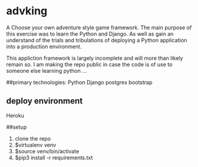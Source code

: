 # advking
A Choose your own adventure style game framework. The main purpose of this exercise was to learn the  Python and Django. As well as gain an understand of the trials and tribulations of deploying a Python application into a production environment.

This appliction framework is largely incomplete and will more than likely remain so. I am making the repo public in case the code is of use to someone else learning python ...

##primary technologies:
Python
Django
postgres
bootstrap

## deploy environment
Heroku


##setup
1) clone the repo
2) $virtualenv venv
3) $source venv/bin/activate
4) $pip3 install -r requirements.txt
